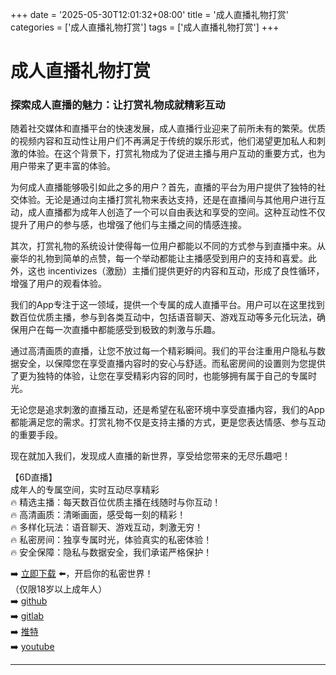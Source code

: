 +++
date = '2025-05-30T12:01:32+08:00'
title = '成人直播礼物打赏'
categories = ['成人直播礼物打赏']
tags = ['成人直播礼物打赏']
+++

# 成人直播礼物打赏

### 探索成人直播的魅力：让打赏礼物成就精彩互动

随着社交媒体和直播平台的快速发展，成人直播行业迎来了前所未有的繁荣。优质的视频内容和互动性让用户们不再满足于传统的娱乐形式，他们渴望更加私人和刺激的体验。在这个背景下，打赏礼物成为了促进主播与用户互动的重要方式，也为用户带来了更丰富的体验。

为何成人直播能够吸引如此之多的用户？首先，直播的平台为用户提供了独特的社交体验。无论是通过向主播打赏礼物来表达支持，还是在直播间与其他用户进行互动，成人直播都为成年人创造了一个可以自由表达和享受的空间。这种互动性不仅提升了用户的参与感，也增强了他们与主播之间的情感连接。

其次，打赏礼物的系统设计使得每一位用户都能以不同的方式参与到直播中来。从豪华的礼物到简单的点赞，每一个举动都能让主播感受到用户的支持和喜爱。此外，这也 incentivizes（激励）主播们提供更好的内容和互动，形成了良性循环，增强了用户的观看体验。

我们的App专注于这一领域，提供一个专属的成人直播平台。用户可以在这里找到数百位优质主播，参与到各类互动中，包括语音聊天、游戏互动等多元化玩法，确保用户在每一次直播中都能感受到极致的刺激与乐趣。

通过高清画质的直播，让您不放过每一个精彩瞬间。我们的平台注重用户隐私与数据安全，以保障您在享受直播内容时的安心与舒适。而私密房间的设置则为您提供了更为独特的体验，让您在享受精彩内容的同时，也能够拥有属于自己的专属时光。

无论您是追求刺激的直播互动，还是希望在私密环境中享受直播内容，我们的App都能满足您的需求。打赏礼物不仅是支持主播的方式，更是您表达情感、参与互动的重要手段。

现在就加入我们，发现成人直播的新世界，享受给您带来的无尽乐趣吧！

【6D直播】  
成年人的专属空间，实时互动尽享精彩  
🔥 精选主播：每天数百位优质主播在线随时与你互动！  
🔥 高清画质：清晰画面，感受每一刻的精彩！  
🔥 多样化玩法：语音聊天、游戏互动，刺激无穷！  
🔥 私密房间：独享专属时光，体验真实的私密体验！  
🔥 安全保障：隐私与数据安全，我们承诺严格保护！  

➡️ [立即下载](https://down123.s3.ap-east-1.amazonaws.com/down/down.html?channelCode=blog) ⬅️，开启你的私密世界！  
（仅限18岁以上成年人）  
➡️ [github](https://aldult-live.github.io/)  
➡️ [gitlab](https://seo-09598d.gitlab.io/)  
➡️ [推特](https://x.com/wegame33)  
➡️ [youtube](https://www.youtube.com/@6Dlive)  

---
